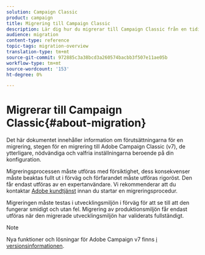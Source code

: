 ```yaml
---
solution: Campaign Classic
product: campaign
title: Migrering till Campaign Classic
description: Lär dig hur du migrerar till Campaign Classic från en tidigare Campaign-version
audience: migration
content-type: reference
topic-tags: migration-overview
translation-type: tm+mt
source-git-commit: 972885c3a38bcd3a260574bacbb3f507e11ae05b
workflow-type: tm+mt
source-wordcount: '153'
ht-degree: 0%

---
```



# Migrerar till Campaign Classic{#about-migration}

Det här dokumentet innehåller information om förutsättningarna för en migrering, stegen för en migrering till Adobe Campaign Classic (v7), de ytterligare, nödvändiga och valfria inställningarna beroende på din konfiguration.

Migreringsprocessen måste utföras med försiktighet, dess konsekvenser måste beaktas fullt ut i förväg och förfarandet måste utföras rigoröst. Den får endast utföras av en expertanvändare. Vi rekommenderar att du kontaktar [Adobe kundtjänst](https://helpx.adobe.com/enterprise/admin-guide.html/enterprise/using/support-for-experience-cloud.ug.html) innan du startar en migreringsprocedur.

Migreringen måste testas i utvecklingsmiljön i förväg för att se till att den fungerar smidigt och utan fel. Migrering av produktionsmiljön får endast utföras när den migrerade utvecklingsmiljön har validerats fullständigt.

>[!NOTE]
>
>Nya funktioner och lösningar för Adobe Campaign v7 finns [i versionsinformationen](../../rn/using/latest-release.md).
